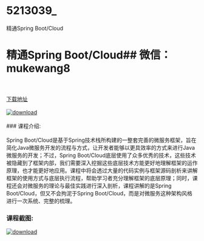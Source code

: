 # 5213039_
精通Spring Boot/Cloud
# 精通Spring Boot/Cloud## 微信：mukewang8
<br/></br>[下载地址](http://www.36tz.cn/article/5213039 "下载地址")
<br/></br>[![download](http://36tz.cn/muke_img/2020_05_2-75.png "下载地址")](http://www.36tz.cn/article/5213039 "下载地址")
<br/></br>### 课程介绍:<br/></br>Spring Boot/Cloud是基于Spring技术栈所构建的一整套完善的微服务框架，旨在简化Java微服务开发的流程与方式，让开发者能够以更具效率的方式来进行Java微服务的开发；不过，Spring Boot/Cloud底层使用了众多优秀的技术，这些技术被隐藏到了框架内部，我们需要深入挖掘这些底层技术方能更好地理解框架的运作原理，也才能更好地应用。课程中将会透过大量的代码实例与框架源码剖析来讲解框架的使用方式与底层执行流程，帮助学习者充分理解框架的底层原理；同时，课程还会对微服务的理论与最佳实践进行深入剖析，课程讲解的是Spring Boot/Cloud，但又不会拘泥于Spring Boot/Cloud，而是对微服务这种架构风格进行一次系统、完整的梳理。

### 课程截图:
[![download](http://36tz.cn/muke_img/2020_05_1-81.png "下载地址")](http://www.36tz.cn/article/5213039 "下载地址")
